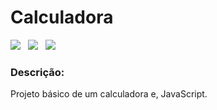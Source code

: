 <h1>Calculadora</h1>

<p>
 <img src="https://img.shields.io/github/license/lucasbizachi/calculadora?style=social"/>&#160;&#160;
 <img src="https://img.shields.io/github/languages/count/lucasbizachi/calculadora?style=social"/>&#160;&#160;
 <img src="https://img.shields.io/github/languages/top/lucasbizachi/calculadora?style=social"/>&#160;&#160;
</p>

<h3>Descrição:</h3>
<p>Projeto básico de um calculadora e, JavaScript.</p>

 
